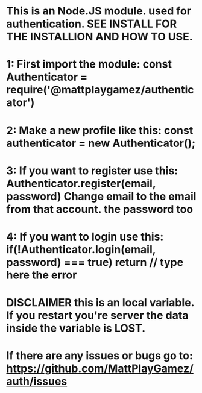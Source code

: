 # This is an Node.JS module. used for authentication. SEE INSTALL FOR THE INSTALLION AND HOW TO USE.
# 1: First import the module: const Authenticator = require('@mattplaygamez/authenticator')
# 2: Make a new profile like this: const authenticator = new Authenticator();
# 3: If you want to register use this: Authenticator.register(email, password) Change email to the email from that account. the password too
# 4: If you want to login use this: if(!Authenticator.login(email, password) === true) return // type here the error

# DISCLAIMER this is an local variable. If you restart you're server the data inside the variable is LOST.
# If there are any issues or bugs go to: https://github.com/MattPlayGamez/auth/issues
